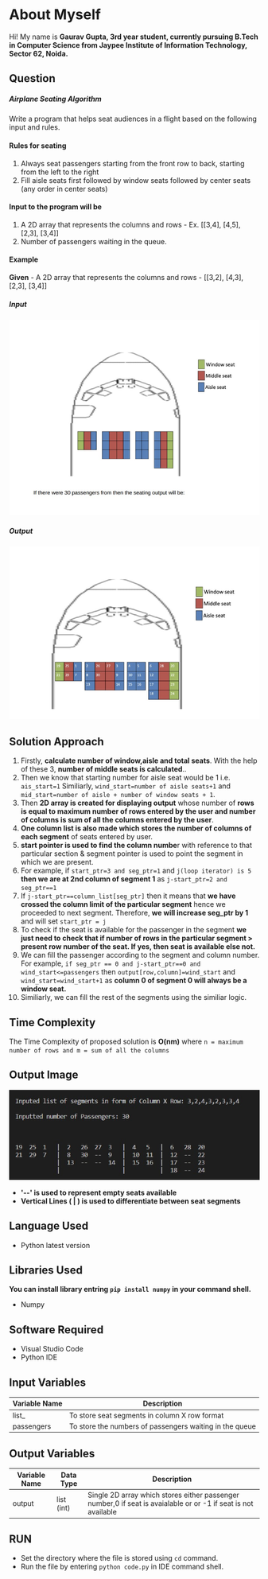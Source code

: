 # About Myself
Hi! My name is **Gaurav Gupta, 3rd year student, currently pursuing B.Tech in Computer Science from Jaypee Institute of Information Technology, Sector 62, Noida.**

## Question
##### Airplane Seating Algorithm
Write a program that helps seat audiences in a flight based on the following input and
rules.
#### Rules for seating
1. Always seat passengers starting from the front row to back, starting from the left to
the right
2. Fill aisle seats first followed by window seats followed by center seats (any order in
center seats)
#### Input to the program will be
1. A 2D array that represents the columns and rows - Ex. [[3,4], [4,5], [2,3], [3,4]]
2. Number of passengers waiting in the queue.

#### Example
**Given** - A 2D array that represents the columns and rows - [[3,2], [4,3], [2,3], [3,4]]

##### Input
![Input](Question-Input.jpg)

##### Output
![Output](Question-Output.jpg)
## Solution Approach
1) Firstly, **calculate number of window,aisle and total seats**. With the help of these 3, **number of middle seats is calculated**..
2) Then we know that starting number for aisle seat would be 1 i.e. `ais_start=1`
Similiarly, `wind_start=number of aisle seats+1` and `mid_start=number of aisle + number of window seats + 1`.
3) Then **2D array is created for displaying output** whose number of **rows is equal to maximum number of rows entered by the user and number of columns is sum of all the columns entered by the user**.
4) **One column list is also made which stores the number of columns of each segment** of seats entered by user.
5) **start pointer is used to find the column numbe**r with reference to that particular section & segment pointer is used to point the segment in which we are present.
6) For example, if `start_ptr=3 and seg_ptr=1` and `j(loop iterator) is 5` **then we are at 2nd column of segment 1** as `j-start_ptr=2 and seg_ptr==1`
7) If `j-start_ptr==column_list[seg_ptr]` then it means that **we have crossed the column limit of the particular segment** hence we proceeded to next segment. Therefore, **we will increase seg_ptr by 1** and will set `start_ptr = j`
8) To check if the seat is available for the passenger in the segment **we just need to check that if number of rows in the particular segment > present row number of the seat. If yes, then seat is available else not.**
9) We can fill the passenger according to the segment and column number. For example, `if seg_ptr == 0 and j-start_ptr==0 and wind_start<=passengers` then `output[row,column]=wind_start` and `wind_start=wind_start+1` as **column 0 of segment 0 will always be a window seat.**
8) Similiarly, we can fill the rest of the segments using the similiar logic.

## Time Complexity
The Time Complexity of proposed solution is **O(nm)** where `n = maximum number of rows and m = sum of all the columns`

## Output Image
![Output Image](output.jpg)

- **'--' is used to represent empty seats available**
- **Vertical Lines ( | ) is used to differentiate between seat segments**

## Language Used
- Python latest version

## Libraries Used
**You can install library entring `pip install numpy` in your command shell.**
- Numpy

## Software Required

- Visual Studio Code
- Python IDE

## Input Variables 

| Variable Name | Description |
| ------ | ------ |
| list_ | To store seat segments in column X row format |
| passengers |  To store the numbers of passengers waiting in the queue  |

## Output Variables

| Variable Name | Data Type | Description |
| ------ | ------ | ------ |
| output | list (int) | Single 2D array which stores either passenger number,0 if seat is avaialable or or -1 if seat is not available  |

## RUN

- Set the directory where the file is stored using `cd` command.
- Run the file by entering `python code.py` in IDE command shell.
